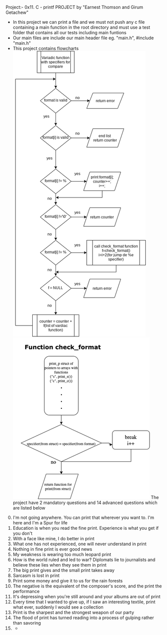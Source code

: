 Project:- 0x11. C - printf PROJECT by "Earnest Thomson and Girum Getachew"

- In this project we can print a file and we must not push any c file containing a main function in the root directory and must use a test folder that contains all our tests including main funtions
- Our main files are include our main header file eg. "main.h", #include "main.h"
- This project contains flowcharts
   ![flow_chart1](flow_chart1.png)
   ![flow_chart2](flow_chart2.png)
The project have 2 mandatory questions and 14 advanced questions which are listed below

0. I'm not going anywhere. You can print that wherever you want to. I'm here and I'm a Spur for life
1. Education is when you read the fine print. Experience is what you get if you don't
2. With a face like mine, I do better in print
3. What one has not experienced, one will never understand in print
4. Nothing in fine print is ever good news
5. My weakness is wearing too much leopard print
6. How is the world ruled and led to war? Diplomats lie to journalists and believe these lies when they see them in print
7. The big print gives and the small print takes away
8. Sarcasm is lost in print
9. Print some money and give it to us for the rain forests
10. The negative is the equivalent of the composer's score, and the print the performance
11. It's depressing when you're still around and your albums are out of print
12. Every time that I wanted to give up, if I saw an interesting textile, print what ever, suddenly I would see a collection
13. Print is the sharpest and the strongest weapon of our party
14. The flood of print has turned reading into a process of gulping rather than savoring
15. *
